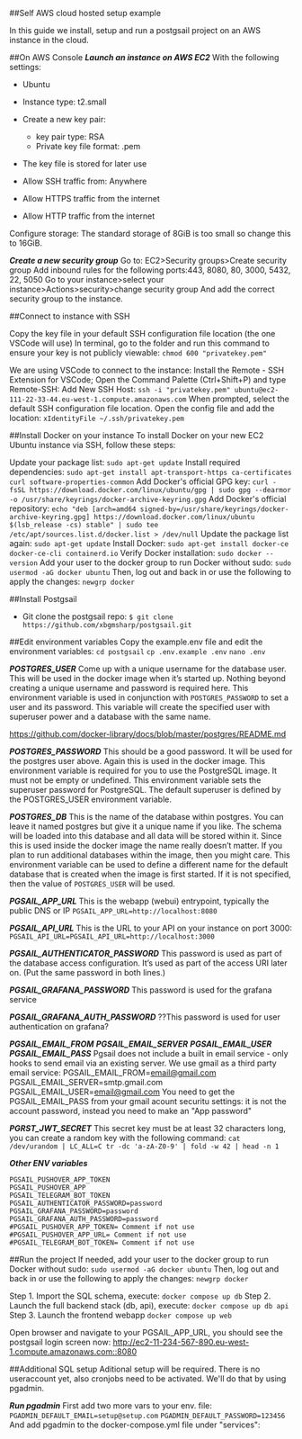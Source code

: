 ##Self AWS cloud hosted setup example

In this guide we install, setup and run a postgsail project on an AWS instance in the cloud.

##On AWS Console
***Launch an instance on AWS EC2***
With the following settings:
+ Ubuntu
+ Instance type: t2.small
+ Create a new key pair: 
    + key pair type: RSA
    + Private key file format: .pem
+ The key file is stored for later use

+ Allow SSH traffic from: Anywhere
+ Allow HTTPS traffic from the internet
+ Allow HTTP traffic from the internet

Configure storage:
The standard storage of 8GiB is too small so change this to 16GiB.

***Create a new security group***
Go to: EC2>Security groups>Create security group
Add inbound rules for the following ports:443, 8080, 80, 3000, 5432, 22, 5050
Go to your instance>select your instance>Actions>security>change security group
And add the correct security group to the instance.



##Connect to instance with SSH

Copy the key file in your default SSH configuration file location (the one VSCode will use)
In terminal, go to the folder and run this command to ensure your key is not publicly viewable: 
```chmod 600 "privatekey.pem"```

We are using VSCode to connect to the instance: 
Install the Remote - SSH Extension for VSCode;
Open the Command Palette (Ctrl+Shift+P) and type Remote-SSH: Add New SSH Host:
```ssh -i "privatekey.pem" ubuntu@ec2-111-22-33-44.eu-west-1.compute.amazonaws.com```
When prompted, select the default SSH configuration file location.
Open the config file and add the location:
```xIdentityFile ~/.ssh/privatekey.pem```


##Install Docker on your instance
To install Docker on your new EC2 Ubuntu instance via SSH, follow these steps:

Update your package list:
```sudo apt-get update```
Install required dependencies:
```sudo apt-get install apt-transport-https ca-certificates curl software-properties-common```
Add Docker's official GPG key:
```curl -fsSL https://download.docker.com/linux/ubuntu/gpg | sudo gpg --dearmor -o /usr/share/keyrings/docker-archive-keyring.gpg```
Add Docker's official repository:
```echo "deb [arch=amd64 signed-by=/usr/share/keyrings/docker-archive-keyring.gpg] https://download.docker.com/linux/ubuntu $(lsb_release -cs) stable" | sudo tee /etc/apt/sources.list.d/docker.list > /dev/null```
Update the package list again:
```sudo apt-get update```
Install Docker:
```sudo apt-get install docker-ce docker-ce-cli containerd.io```
Verify Docker installation:
```sudo docker --version```
Add your user to the docker group to run Docker without sudo:
```sudo usermod -aG docker ubuntu```
Then, log out and back in or use the following to apply the changes:
```newgrp docker```



##Install Postgsail 
+ Git clone the postgsail repo:
```$ git clone https://github.com/xbgmsharp/postgsail.git```

##Edit environment variables
Copy the example.env file and edit the environment variables:
```cd postgsail```
```cp .env.example .env```
```nano .env```

***POSTGRES_USER***
Come up with a unique username for the database user. This will be used in the docker image when it’s started up. Nothing beyond creating a unique username and password is required here.
This environment variable is used in conjunction with `POSTGRES_PASSWORD` to set a user and its password. This variable will create the specified user with superuser power and a database with the same name.

https://github.com/docker-library/docs/blob/master/postgres/README.md

***POSTGRES_PASSWORD***
This should be a good password. It will be used for the postgres user above. Again this is used in the docker image.
This environment variable is required for you to use the PostgreSQL image. It must not be empty or undefined. This environment variable sets the superuser password for PostgreSQL. The default superuser is defined by the POSTGRES_USER environment variable.

***POSTGRES_DB***
This is the name of the database within postgres. You can leave it named postgres but give it a unique name if you like. The schema will be loaded into this database and all data will be stored within it. Since this is used inside the docker image the name really doesn’t matter. If you plan to run additional databases within the image, then you might care.
This environment variable can be used to define a different name for the default database that is created when the image is first started. If it is not specified, then the value of `POSTGRES_USER` will be used.

***PGSAIL_APP_URL***
This is the webapp (webui) entrypoint, typically the public DNS or IP
```PGSAIL_APP_URL=http://localhost:8080```


***PGSAIL_API_URL***
This is the URL to your API on your instance on port 3000:
```PGSAIL_API_URL=PGSAIL_API_URL=http://localhost:3000```

***PGSAIL_AUTHENTICATOR_PASSWORD***
This password is used as part of the database access configuration. It’s used as part of the access URI later on. (Put the same password in both lines.)

***PGSAIL_GRAFANA_PASSWORD***
This password is used for the grafana service

***PGSAIL_GRAFANA_AUTH_PASSWORD***
??This password is used for user authentication on grafana?

***PGSAIL_EMAIL_FROM***
***PGSAIL_EMAIL_SERVER***
***PGSAIL_EMAIL_USER***
***PGSAIL_EMAIL_PASS***
Pgsail does not include a built in email service - only hooks to send email via an existing server.
We use gmail as a third party email service:
PGSAIL_EMAIL_FROM=email@gmail.com
PGSAIL_EMAIL_SERVER=smtp.gmail.com
PGSAIL_EMAIL_USER=email@gmail.com
You need to get the PGSAIL_EMAIL_PASS from your gmail acount securitu settings: it is not the account password, instead you need to make an "App password"

***PGRST_JWT_SECRET***
This secret key must be at least 32 characters long, you can create a random key with the following command:
```cat /dev/urandom | LC_ALL=C tr -dc 'a-zA-Z0-9' | fold -w 42 | head -n 1```

***Other ENV variables***
```
PGSAIL_PUSHOVER_APP_TOKEN
PGSAIL_PUSHOVER_APP
PGSAIL_TELEGRAM_BOT_TOKEN
PGSAIL_AUTHENTICATOR_PASSWORD=password
PGSAIL_GRAFANA_PASSWORD=password
PGSAIL_GRAFANA_AUTH_PASSWORD=password
#PGSAIL_PUSHOVER_APP_TOKEN= Comment if not use
#PGSAIL_PUSHOVER_APP_URL= Comment if not use
#PGSAIL_TELEGRAM_BOT_TOKEN= Comment if not use
```

##Run the project
If needed, add your user to the docker group to run Docker without sudo:
```sudo usermod -aG docker ubuntu```
Then, log out and back in or use the following to apply the changes:
```newgrp docker```


Step 1. Import the SQL schema, execute:
```docker compose up db```
Step 2. Launch the full backend stack (db, api), execute:
```docker compose up db api```
Step 3. Launch the frontend webapp
```docker compose up web```

Open browser and navigate to your PGSAIL_APP_URL, you should see the postgsail login screen now:
http://ec2-11-234-567-890.eu-west-1.compute.amazonaws.com::8080


##Additional SQL setup
Aditional setup will be required.
There is no useraccount yet, also cronjobs need to be activated.
We'll do that by using pgadmin.

***Run pgadmin***
First add two more vars to your env. file:
```PGADMIN_DEFAULT_EMAIL=setup@setup.com```
```PGADMIN_DEFAULT_PASSWORD=123456```
And add pgadmin to the docker-compose.yml file under "services":
```

```